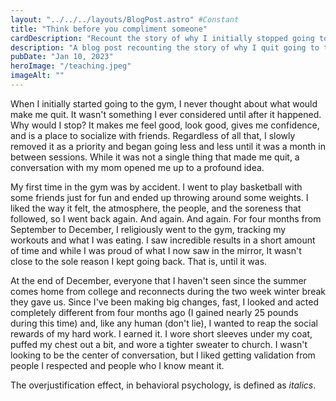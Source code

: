 ```yaml
---
layout: "../../../layouts/BlogPost.astro" #Constant
title: "Think before you compliment someone"
cardDescription: "Recount the story of why I initially stopped going to the gym, and the power of the Overjustification Effect"
description: "A blog post recounting the story of why I quit going to the gym, and a cautionary tale of letting others validation overtake your own"
pubDate: "Jan 10, 2023"
heroImage: "/teaching.jpeg"
imageAlt: ""
---
```


When I initially started going to the gym, I never thought about what would make me quit. It wasn't something I ever considered until after it happened. Why would I stop? It makes me feel good, look good, gives me confidence, and is a place to socialize with friends. Regardless of all that, I slowly removed it as a priority and began going less and less until it was a month in between sessions. While it was not a single thing that made me quit, a conversation with my mom opened me up to a profound idea. 

My first time in the gym was by accident. I went to play basketball with some friends just for fun and ended up throwing around some weights. I liked the way it felt, the atmosphere, the people, and the soreness that followed, so I went back again. And again. And again. For four months from September to December, I religiously went to the gym, tracking my workouts and what I was eating. I saw incredible results in a short amount of time and while I was proud of what I now saw in the mirror, It wasn't close to the sole reason I kept going back. That is, until it was. 

At the end of December, everyone that I haven't seen since the summer comes home from college and reconnects during the two week winter break they gave us. Since I've been making big changes, fast, I looked and acted completely different from four months ago (I gained nearly 25 pounds during this time) and, like any human (don't lie), I wanted to reap the social rewards of my hard work. I earned it. I wore short sleeves under my coat, puffed my chest out a bit, and wore a tighter sweater to church. I wasn't looking to be the center of conversation, but I liked getting validation from people I respected and people who I know meant it.

The overjustification effect, in behavioral psychology, is defined as *italics*. 
